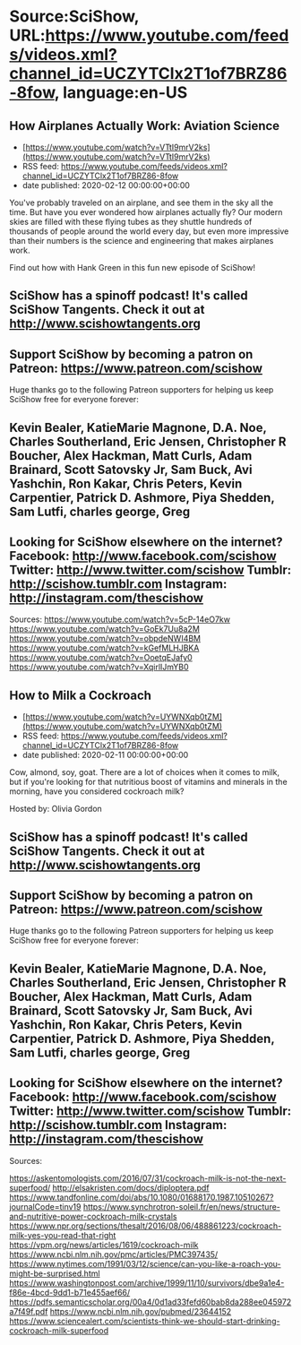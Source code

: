 # Source:SciShow, URL:https://www.youtube.com/feeds/videos.xml?channel_id=UCZYTClx2T1of7BRZ86-8fow, language:en-US

## How Airplanes Actually Work: Aviation Science
 - [https://www.youtube.com/watch?v=VTtI9mrV2ks](https://www.youtube.com/watch?v=VTtI9mrV2ks)
 - RSS feed: https://www.youtube.com/feeds/videos.xml?channel_id=UCZYTClx2T1of7BRZ86-8fow
 - date published: 2020-02-12 00:00:00+00:00

You've probably traveled on an airplane, and see them in the sky all the time. But have you ever wondered how airplanes actually fly? Our modern skies are filled with these flying tubes as they shuttle hundreds of thousands of people around the world every day, but even more impressive than their numbers is the science and engineering that makes airplanes work. 

Find out how with Hank Green in this fun new episode of SciShow! 

SciShow has a spinoff podcast! It's called SciShow Tangents. Check it out at http://www.scishowtangents.org
----------
Support SciShow by becoming a patron on Patreon: https://www.patreon.com/scishow
----------
Huge thanks go to the following Patreon supporters for helping us keep SciShow free for everyone forever:

Kevin Bealer, KatieMarie Magnone, D.A. Noe, Charles Southerland, Eric Jensen, Christopher R Boucher, Alex Hackman, Matt Curls, Adam Brainard, Scott Satovsky Jr, Sam Buck, Avi Yashchin, Ron Kakar, Chris Peters, Kevin Carpentier, Patrick D. Ashmore, Piya Shedden, Sam Lutfi, charles george, Greg 
----------
Looking for SciShow elsewhere on the internet?
Facebook: http://www.facebook.com/scishow
Twitter: http://www.twitter.com/scishow
Tumblr: http://scishow.tumblr.com
Instagram: http://instagram.com/thescishow
----------
Sources:
https://www.youtube.com/watch?v=5cP-14eO7kw
https://www.youtube.com/watch?v=GoEk7Uu8a2M
https://www.youtube.com/watch?v=obpdeNWI4BM
https://www.youtube.com/watch?v=kGefMLHJBKA
https://www.youtube.com/watch?v=OoetqEJafy0
https://www.youtube.com/watch?v=XqirlIJmYB0

## How to Milk a Cockroach
 - [https://www.youtube.com/watch?v=UYWNXqb0tZM](https://www.youtube.com/watch?v=UYWNXqb0tZM)
 - RSS feed: https://www.youtube.com/feeds/videos.xml?channel_id=UCZYTClx2T1of7BRZ86-8fow
 - date published: 2020-02-11 00:00:00+00:00

Cow, almond, soy, goat. There are a lot of choices when it comes to milk, but if you're looking for that nutritious boost of vitamins and minerals in the morning, have you considered cockroach milk?

Hosted by: Olivia Gordon

SciShow has a spinoff podcast! It's called SciShow Tangents. Check it out at http://www.scishowtangents.org
----------
Support SciShow by becoming a patron on Patreon: https://www.patreon.com/scishow
----------
Huge thanks go to the following Patreon supporters for helping us keep SciShow free for everyone forever:

Kevin Bealer, KatieMarie Magnone, D.A. Noe, Charles Southerland, Eric Jensen, Christopher R Boucher, Alex Hackman, Matt Curls, Adam Brainard, Scott Satovsky Jr, Sam Buck, Avi Yashchin, Ron Kakar, Chris Peters, Kevin Carpentier, Patrick D. Ashmore, Piya Shedden, Sam Lutfi, charles george, Greg 
----------
Looking for SciShow elsewhere on the internet?
Facebook: http://www.facebook.com/scishow
Twitter: http://www.twitter.com/scishow
Tumblr: http://scishow.tumblr.com
Instagram: http://instagram.com/thescishow
----------
Sources:

https://askentomologists.com/2016/07/31/cockroach-milk-is-not-the-next-superfood/
http://elsakristen.com/docs/diploptera.pdf 
https://www.tandfonline.com/doi/abs/10.1080/01688170.1987.10510267?journalCode=tinv19 
https://www.synchrotron-soleil.fr/en/news/structure-and-nutritive-power-cockroach-milk-crystals
https://www.npr.org/sections/thesalt/2016/08/06/488861223/cockroach-milk-yes-you-read-that-right 
https://vpm.org/news/articles/1619/cockroach-milk 
https://www.ncbi.nlm.nih.gov/pmc/articles/PMC397435/
https://www.nytimes.com/1991/03/12/science/can-you-like-a-roach-you-might-be-surprised.html
https://www.washingtonpost.com/archive/1999/11/10/survivors/dbe9a1e4-f86e-4bcd-9dd1-b71e455aef66/
https://pdfs.semanticscholar.org/00a4/0d1ad33fefd60bab8da288ee045972a7f49f.pdf
https://www.ncbi.nlm.nih.gov/pubmed/23644152
https://www.sciencealert.com/scientists-think-we-should-start-drinking-cockroach-milk-superfood

